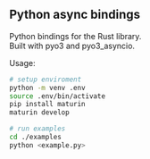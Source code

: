 ## Python async bindings

Python bindings for the Rust library.  
Built with pyo3 and pyo3_asyncio.

Usage:  
```bash
# setup enviroment
python -m venv .env
source .env/bin/activate
pip install maturin
maturin develop

# run examples
cd ./examples
python <example.py>
```